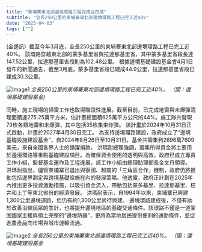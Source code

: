 ```yaml
---
title: "柬埔寨東北部邊境環路工程完成近四成"
subtitle: "全長250公里的柬埔寨東北部邊境環路工程已完工近40%"
date: "2025-04-03"
tags: [""]
---
```


(金邊訊）截至今年3月底，全長250公里的柬埔寨東北部邊境環路工程已完工近40%。
該環路穿越東北部的蒙多基里省與拉達那基里省，其中蒙多基里省段長達147.52公里，拉達那基里省段則為102.48公里。
根據邊境基礎建設基金會4月1日發布的新聞通告，截至3月底，蒙多基里省段已建成44.9公里，拉達那基里省段已建成30.3公里。

![Image1](/images/Yujian-Road/view1.jpg "柬中时报-边境环路工程5")
*全長250公里的柬埔寨東北部邊境環路工程已完工近40%。 （圖：邊境基礎建設基金)*

同時，施工現場的掃雷工作也取得階段性進展。截至目前，已完成地雷與未爆彈清理面積達275.25萬平方米，佔計畫總面積625萬平方公尺的44%。施工隊共發現79枚各類地雷和未爆彈，其中包括35枚集束炸彈。
該計畫於2024年10月31日正式啟動，計畫於2027年4月30日完工。
為支持邊境環路建設，政府成立了“邊境基礎設施建設基金”，自2024年8月26日至10月31日，基金共籌集到2696萬7609美元，來自全國各界人士的踴躍捐款。
洪瑪耐總理強調，籌集所得資金將主要用於邊境環路等重點基礎建設項目。為確保資金使用的透明與高效，政府已成立專責工作小組，監督基金運作及工程進展，該工作小組由總理助理部長金文丹領導。
洪瑪耐指出，儘管柬埔寨已退出與寮國、越南的「三角區合作」機制，政府仍將推動包括邊界劃定與跨境基礎設施在內的發展策略。他透露，政府正計劃在2025年內推出更多投資激勵措施，以吸引資金流入，帶動包括蒙多基里、拉達那基里、桔井和上丁等東北省份的經濟發展。
洪瑪耐表示，自1994年以來，柬埔寨已興建1,300公里邊境道路，但仍有約1,300公里尚待興建。
邊境環路建成後，不僅有助於改善沿線民眾的生計，也將提升邊境地區的基礎交通條件。該環路不僅是一道鞏固國家主權與領土完整的“邊境防線”，更將為當地居民提供便利的通勤條件，並促進農產品向市場與城市運輸流通。

![Image2](/images/Yujian-Road/view2.jpg "柬中时报-边境环路工程4")
*全長250公里的柬埔寨東北部邊境環路工程已完工近40%。 （圖：邊境基礎建設基金*
